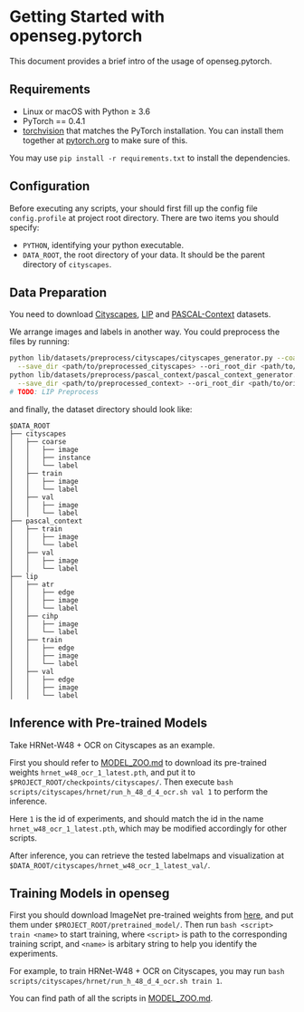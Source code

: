 
# Getting Started with openseg.pytorch

This document provides a brief intro of the usage of openseg.pytorch.


## Requirements
- Linux or macOS with Python ≥ 3.6
- PyTorch == 0.4.1
- [torchvision](https://github.com/pytorch/vision/) that matches the PyTorch installation.
	You can install them together at [pytorch.org](https://pytorch.org) to make sure of this.

You may use `pip install -r requirements.txt` to install the dependencies.

## Configuration

Before executing any scripts, your should first fill up the config file `config.profile` at project root directory. There are two items you should specify:

 + `PYTHON`, identifying your python executable.
 + `DATA_ROOT`, the root directory of your data. It should be the parent directory of `cityscapes`.


## Data Preparation

You need to download [Cityscapes](https://www.cityscapes-dataset.com/), [LIP](http://sysu-hcp.net/lip/) and [PASCAL-Context](https://cs.stanford.edu/~roozbeh/pascal-context/) datasets.

We arrange images and labels in another way. You could preprocess the files by running:

```bash
python lib/datasets/preprocess/cityscapes/cityscapes_generator.py --coarse True \
  --save_dir <path/to/preprocessed_cityscapes> --ori_root_dir <path/to/original_cityscapes>
python lib/datasets/preprocess/pascal_context/pascal_context_generator.py \
  --save_dir <path/to/preprocessed_context> --ori_root_dir <path/to/original_context>
# TODO: LIP Preprocess
```

and finally, the dataset directory should look like:

```
$DATA_ROOT
├── cityscapes
│   ├── coarse
│   │   ├── image
│   │   ├── instance
│   │   └── label
│   ├── train
│   │   ├── image
│   │   └── label
│   ├── val
│   │   ├── image
│   │   └── label
├── pascal_context
│   ├── train
│   │   ├── image
│   │   └── label
│   ├── val
│   │   ├── image
│   │   └── label
├── lip
│   ├── atr
│   │   ├── edge
│   │   ├── image
│   │   └── label
│   ├── cihp
│   │   ├── image
│   │   └── label
│   ├── train
│   │   ├── edge
│   │   ├── image
│   │   └── label
│   ├── val
│   │   ├── edge
│   │   ├── image
│   │   └── label
```

## Inference with Pre-trained Models

Take HRNet-W48 + OCR on Cityscapes as an example. 

First you should refer to [MODEL_ZOO.md](MODEL_ZOO.md) to download its pre-trained weights `hrnet_w48_ocr_1_latest.pth`, and put it to `$PROJECT_ROOT/checkpoints/cityscapes/`. Then execute `bash scripts/cityscapes/hrnet/run_h_48_d_4_ocr.sh val 1` to perform the inference. 

Here `1` is the id of experiments, and should match the id in the name `hrnet_w48_ocr_1_latest.pth`, which may be modified accordingly for other scripts.

After inference, you can retrieve the tested labelmaps and visualization at `$DATA_ROOT/cityscapes/hrnet_w48_ocr_1_latest_val/`.

## Training Models in openseg

First you should download ImageNet pre-trained weights from [here](https://drive.google.com/open?id=1ulZzlTulhIUvEa27joKLbas1TtbQOI7R), and put them under `$PROJECT_ROOT/pretrained_model/`. Then run `bash <script> train <name>` to start training, where `<script>` is path to the corresponding training script, and `<name>` is arbitary string to help you identify the experiments.

For example, to train HRNet-W48 + OCR on Cityscapes, you may run `bash scripts/cityscapes/hrnet/run_h_48_d_4_ocr.sh train 1`.

You can find path of all the scripts in [MODEL_ZOO.md](MODEL_ZOO.md).